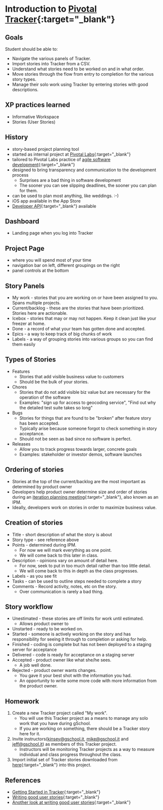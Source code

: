 # Introduction to [Pivotal Tracker](http://pivotaltracker.com){:target="_blank"}

## Goals
Student should be able to:

* Navigate the various panels of Tracker.
* Import stories into Tracker from a CSV.
* Understand what stories need to be worked on and in what order.
* Move stories through the flow from entry to completion for the various story types.
* Manage their solo work using Tracker by entering stories with good descriptions.

## XP practices learned

* Informative Workspace
* Stories (User Stories)

## History
* story-based project planning tool
* started as internal project at [Pivotal Labs](http://pivotallabs.com){:target="_blank"}
* tailored to Pivotal Labs practice of [agile software development](http://en.wikipedia.org/wiki/Agile_software_development){:target="_blank"}
* designed to bring transparency and communication to the development process
    * Surprises are a bad thing in software development
    * The sooner you can see slipping deadlines, the sooner you can plan for them.
* can be used to plan most anything, like weddings. :-)
* iOS app available in the App Store
* [Developer API](https://www.pivotaltracker.com/help/api?version=v5){:target="_blank"} available

## Dashboard
* Landing page when you log into Tracker

## Project Page
* where you will spend most of your time
* navigation bar on left, different groupings on the right
* panel controls at the bottom

## Story Panels
* My work - stories that you are working on or have been assigned to you. Spans multiple projects.
* Current/backlog - these are the stories that have been prioritized. Stories here are actionable.
* Icebox - stories that may or may not happen. Keep it clean just like your freezer at home.
* Done - a record of what your team has gotten done and accepted.
* Epics - a way to keep track of big chunks of work
* Labels - a way of grouping stories into various groups so you can find them easily

## Types of Stories
* Features
    * Stories that add visible business value to customers
    * Should be the bulk of your stories.
* Chores
    * Stories that do not add visible biz value but are necessary for the operation of the software
    * Examples: "sign up for access to geocoding service", "Find out why the detailed test suite takes so long"
* Bugs
    * Stories for things that are found to be "broken" after feature story has been accepted.
    * Typically arise because someone forgot to check something in story acceptance.
    * Should not be seen as bad since no software is perfect.
* Releases
    * Allow you to track progress towards larger, concrete goals
    * Examples: stakeholder or investor demos, software launches

## Ordering of stories
* Stories at the top of the current/backlog are the most important as determined by product owner
* Developers help product owner determine size and order of stories during an [iteration planning meeting](http://www.extremeprogramming.org/rules/iterationplanning.html){:target="_blank"}, also known as an IPM.
* Ideally, developers work on stories in order to maximize business value.

## Creation of stories
* Title - short description of what the story is about
* Story type - see reference above
* Points - determined during IPM.
    * For now we will mark everything as one point.
    * We will come back to this later in class.
* Description - opinions vary on amount of detail here.
    * For now, seek to put in too much detail rather than too little detail.
    * We will come back to this in depth as the class progresses.
* Labels - as you see fit
* Tasks - can be used to outline steps needed to complete a story
* Comments - Record activity, notes, etc on the story.
    * Over communication is rarely a bad thing.

## Story workflow

* Unestimated - these stories are off limits for work until estimated.
    * Allows product owner to
* Unstarted - ready to be worked on.
* Started - someone is actively working on the story and has responsibility for seeing it through to completion or asking for help.
* Finished - coding is complete but has not been deployed to a staging server for acceptance
* Delivered - code is ready for acceptance on a staging server
* Accepted - product owner like what she/he sees.
    * A job well done.
* Rejected - product owner wants changes.
    * You gave it your best shot with the information you had.
    * An opportunity to write some more code with more information from the product owner.

## Homework

1. Create a new Tracker project called "My work".
    * You will use this Tracker project as a means to manage any solo
work that you have during gSchool.
    * If you are working on something, there should be a Tracker story here for it.
1. Invite instructors(kinsey@gschool.it, mike@gschool.it and jeff@gschool.it) as members of this Tracker project.
    * Instructors will be monitoring Tracker projects as a way to measure individual and class progress throughout the class.
1. Import initial set of Tracker stories downloaded from [here](http://students.gschool.it/trackerStories/initialStudentStories.csv){:target="_blank"} into this project.

## References

* [Getting Started in Tracker](https://www.pivotaltracker.com/help/gettingstarted){:target="_blank"}
* [Writing good user stories](http://pivotallabs.com/well-formed-stories/){:target="_blank"}
* [Another look at writing good user stories](https://help.rallydev.com/writing-great-user-story){:target="_blank"}